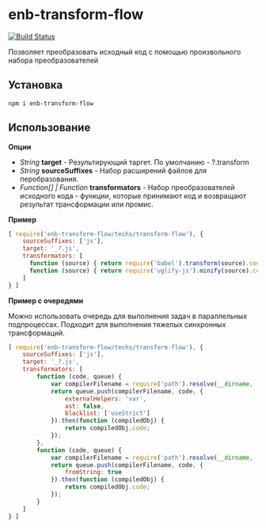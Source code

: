 # enb-transform-flow

[![Build Status](https://travis-ci.org/MrKashlakov/enb-transform-flow.svg?branch=master)](https://travis-ci.org/MrKashlakov/enb-transform-flow)

Позволяет преобразовать исходный код с помощью произвольного набора преобразователей

## Установка

``` npm i enb-transform-flow ```

## Использование 

**Опции**

* *String* **target** - Результирующий таргет. По умолчанию - ?.transform
* *String* **sourceSuffixes** - Набор расширений файлов для перобразования.
* *Function[] | Function* **transformators** - Набор преобразователей исходного кода - функции, которые принимают код и возвращают результат трансформации или промис.

**Пример**

```javascript
[ require('enb-transform-flow/techs/transform-flow'), {
    sourceSuffixes: ['js'],
    target: '_?.js',
    transformators: [
      function (source) { return require('babel').transform(source).code; },
      function (source) { return require('uglify-js').minify(source).code; }
    ]
} ]
```

**Пример с очередями**

Можно использовать очередь для выполнения задач в параллельных подпроцессах. Подходит для выполнения тяжелых синхронных трансформаций.

```javascript
[ require('enb-transform-flow/techs/transform-flow'), {
    sourceSuffixes: ['js'],
    target: '_?.js',
    transformators: [
        function (code, queue) {
            var compilerFilename = require('path').resolve(__dirname, './worker-tasks/babel-transformator');
            return queue.push(compilerFilename, code, { 
                externalHelpers: 'var',
                ast: false,
                blacklist: ['useStrict']
            }).then(function (compiledObj) {
                return compiledObj.code;
            });
        },
        function (code, queue) {
            var compilerFilename = require('path').resolve(__dirname, './worker-tasks/uglifyjs-minifier');
            return queue.push(compilerFilename, code, {
                fromString: true
            }).then(function (compiledObj) {
                return compiledObj.code;
            });
        }
    ]
} ]
```
